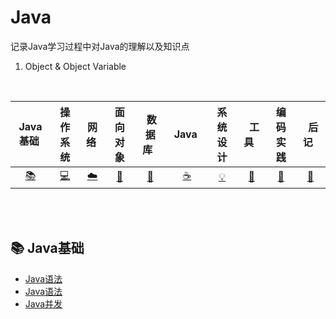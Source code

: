 # Java
记录Java学习过程中对Java的理解以及知识点
1. Object & Object Variable

<div align="center">
    <!-- <a href="assets/download.md"> <img src="https://badgen.net/badge/OvO/%E7%A6%BB%E7%BA%BF%E4%B8%8B%E8%BD%BD?icon=telegram&color=4ab8a1"></a> -->
    <!-- <a href="assets/download.md"> <img src="https://badgen.net/badge/%e5%85%ac%e4%bc%97%e5%8f%b7/CyC2018?icon=rss&color=4ab8a1"></a> -->
</div>
<br>

| Java基础&nbsp; | 操作系统 | 网络&nbsp;|面向对象| &nbsp;数据库&nbsp;&nbsp;|&nbsp;Java&nbsp;&nbsp;|系统设计| &nbsp;&nbsp;工具&nbsp;&nbsp; |编码实践| &nbsp;&nbsp;后记&nbsp;&nbsp; |
| :---: | :----: | :---: | :----: | :----: | :----: | :----: | :----: | :----: | :----: |
| [:books:](#books-Java基础) | [:computer:](#computer-操作系统) | [:cloud:](#cloud-网络) | [:art:](#art-面向对象) | [:floppy_disk:](#floppy_disk-数据库) |[:coffee:](#coffee-java)| [:bulb:](#bulb-系统设计) |[:wrench:](#wrench-工具)| [:watermelon:](#watermelon-编码实践) |[:memo:](#memo-后记)|

<br>
<br>

## :books: Java基础

- [Java语法](https://github.com/CyC2018/CS-Notes/blob/master/notes/剑指%20Offer%20题解%20-%20目录.md)
- [Java语法](https://github.com/scarlettliuu/Java-/blob/main/%E5%9F%BA%E7%A1%80%E7%9F%A5%E8%AF%86/Method%20Parameters.md)
- [Java并发](https://github.com/CyC2018/CS-Notes/blob/master/notes/Leetcode%20题解%20-%20目录.md)
